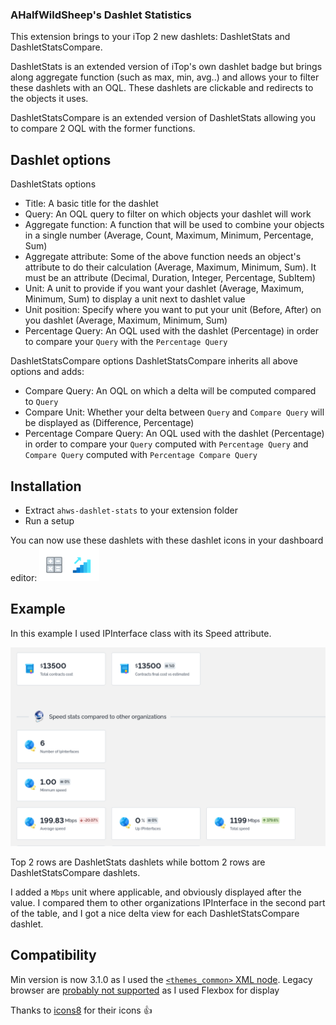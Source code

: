 ### AHalfWildSheep's Dashlet Statistics
This extension brings to your iTop 2 new dashlets: DashletStats and DashletStatsCompare.

DashletStats is an extended version of iTop's own dashlet badge but brings along aggregate function (such as max, min, avg..) and allows your to filter these dashlets with an OQL. These dashlets are clickable and redirects to the objects it uses.

DashletStatsCompare is an extended version of DashletStats allowing you to compare 2 OQL with the former functions.

## Dashlet options
DashletStats options
* Title: A basic title for the dashlet
* Query: An OQL query to filter on which objects your dashlet will work
* Aggregate function: A function that will be used to combine your objects in a single number (Average, Count, Maximum, Minimum, Percentage, Sum)
* Aggregate attribute: Some of the above function needs an object's attribute to do their calculation (Average, Maximum, Minimum, Sum). It must be an attribute (Decimal, Duration, Integer, Percentage, SubItem)
* Unit: A unit to provide if you want your dashlet (Average, Maximum, Minimum, Sum) to display a unit next to dashlet value
* Unit position: Specify where you want to put your unit (Before, After) on you dashlet  (Average, Maximum, Minimum, Sum)
* Percentage Query: An OQL used with the dashlet (Percentage) in order to compare your `Query` with the `Percentage Query`

DashletStatsCompare options
DashletStatsCompare inherits all above options and adds:
* Compare Query: An OQL on which a delta will be computed compared to `Query`
* Compare Unit: Whether your delta between `Query` and `Compare Query` will be displayed as (Difference, Percentage)
* Percentage Compare Query: An OQL used with the dashlet (Percentage) in order to compare your `Query` computed with `Percentage Query` and `Compare Query` computed with `Percentage Compare Query`

## Installation

* Extract `ahws-dashlet-stats` to your extension folder
* Run a setup

You can now use these dashlets with these dashlet icons in your dashboard editor:
![DashletStats and DashletStatsCompare icons](docs/illustrations/dashleticons.png)

## Example
In this example I used IPInterface class with its Speed attribute.

![IPInterface example](docs/illustrations/ipinterfaces.png)

Top 2 rows are DashletStats dashlets while bottom 2 rows are DashletStatsCompare dashlets.

I added a `Mbps` unit where applicable, and obviously displayed after the value.
I compared them to other organizations IPInterface in the second part of the table, and I got a nice delta view for each DashletStatsCompare dashlet.


## Compatibility
Min version is now  3.1.0 as I used the [`<themes_common>` XML node](https://www.itophub.io/wiki/page?id=latest:customization:xml_reference#158).
Legacy browser are [probably not supported](https://caniuse.com/flexbox) as I used Flexbox for display



Thanks to [icons8](https://icons8.com/) for their icons 👍